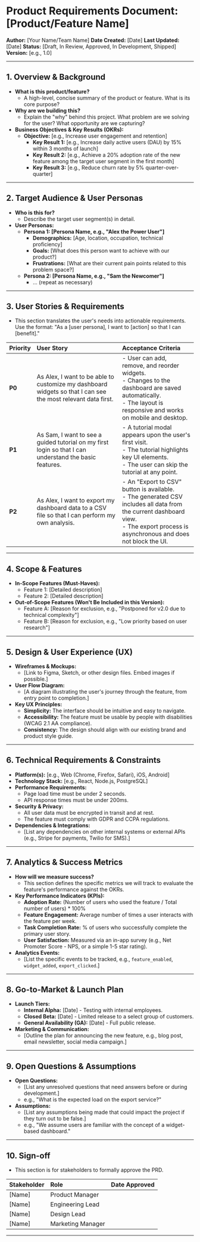 
# Product Requirements Document: [Product/Feature Name]

**Author:** [Your Name/Team Name]
**Date Created:** [Date]
**Last Updated:** [Date]
**Status:** [Draft, In Review, Approved, In Development, Shipped]
**Version:** [e.g., 1.0]

---

## 1. Overview & Background

*   **What is this product/feature?**
    *   A high-level, concise summary of the product or feature. What is its core purpose?
*   **Why are we building this?**
    *   Explain the "why" behind this project. What problem are we solving for the user? What opportunity are we capturing?
*   **Business Objectives & Key Results (OKRs):**
    *   **Objective:** [e.g., Increase user engagement and retention]
        *   **Key Result 1:** [e.g., Increase daily active users (DAU) by 15% within 3 months of launch]
        *   **Key Result 2:** [e.g., Achieve a 20% adoption rate of the new feature among the target user segment in the first month]
        *   **Key Result 3:** [e.g., Reduce churn rate by 5% quarter-over-quarter]

---

## 2. Target Audience & User Personas

*   **Who is this for?**
    *   Describe the target user segment(s) in detail.
*   **User Personas:**
    *   **Persona 1: [Persona Name, e.g., "Alex the Power User"]**
        *   **Demographics:** [Age, location, occupation, technical proficiency]
        *   **Goals:** [What does this person want to achieve with our product?]
        *   **Frustrations:** [What are their current pain points related to this problem space?]
    *   **Persona 2: [Persona Name, e.g., "Sam the Newcomer"]**
        *   ... (repeat as necessary)

---

## 3. User Stories & Requirements

*   This section translates the user's needs into actionable requirements. Use the format: "As a [user persona], I want to [action] so that I can [benefit]."

| Priority | User Story                                                                                             | Acceptance Criteria                                                                                                                                                              |
| :------- | :----------------------------------------------------------------------------------------------------- | :------------------------------------------------------------------------------------------------------------------------------------------------------------------------------- |
| **P0**   | As Alex, I want to be able to customize my dashboard widgets so that I can see the most relevant data first. | - User can add, remove, and reorder widgets. <br> - Changes to the dashboard are saved automatically. <br> - The layout is responsive and works on mobile and desktop.                 |
| **P1**   | As Sam, I want to see a guided tutorial on my first login so that I can understand the basic features.     | - A tutorial modal appears upon the user's first visit. <br> - The tutorial highlights key UI elements. <br> - The user can skip the tutorial at any point.                               |
| **P2**   | As Alex, I want to export my dashboard data to a CSV file so that I can perform my own analysis.          | - An "Export to CSV" button is available. <br> - The generated CSV includes all data from the current dashboard view. <br> - The export process is asynchronous and does not block the UI. |

---

## 4. Scope & Features

*   **In-Scope Features (Must-Haves):**
    *   Feature 1: [Detailed description]
    *   Feature 2: [Detailed description]
*   **Out-of-Scope Features (Won't Be Included in this Version):**
    *   Feature A: [Reason for exclusion, e.g., "Postponed for v2.0 due to technical complexity"]
    *   Feature B: [Reason for exclusion, e.g., "Low priority based on user research"]

---

## 5. Design & User Experience (UX)

*   **Wireframes & Mockups:**
    *   [Link to Figma, Sketch, or other design files. Embed images if possible.]
*   **User Flow Diagram:**
    *   [A diagram illustrating the user's journey through the feature, from entry point to completion.]
*   **Key UX Principles:**
    *   **Simplicity:** The interface should be intuitive and easy to navigate.
    *   **Accessibility:** The feature must be usable by people with disabilities (WCAG 2.1 AA compliance).
    *   **Consistency:** The design should align with our existing brand and product style guide.

---

## 6. Technical Requirements & Constraints

*   **Platform(s):** [e.g., Web (Chrome, Firefox, Safari), iOS, Android]
*   **Technology Stack:** [e.g., React, Node.js, PostgreSQL]
*   **Performance Requirements:**
    *   Page load time must be under 2 seconds.
    *   API response times must be under 200ms.
*   **Security & Privacy:**
    *   All user data must be encrypted in transit and at rest.
    *   The feature must comply with GDPR and CCPA regulations.
*   **Dependencies & Integrations:**
    *   [List any dependencies on other internal systems or external APIs (e.g., Stripe for payments, Twilio for SMS).]

---

## 7. Analytics & Success Metrics

*   **How will we measure success?**
    *   This section defines the specific metrics we will track to evaluate the feature's performance against the OKRs.
*   **Key Performance Indicators (KPIs):**
    *   **Adoption Rate:** (Number of users who used the feature / Total number of users) * 100%
    *   **Feature Engagement:** Average number of times a user interacts with the feature per week.
    *   **Task Completion Rate:** % of users who successfully complete the primary user story.
    *   **User Satisfaction:** Measured via an in-app survey (e.g., Net Promoter Score - NPS, or a simple 1-5 star rating).
*   **Analytics Events:**
    *   [List the specific events to be tracked, e.g., `feature_enabled`, `widget_added`, `export_clicked`.]

---

## 8. Go-to-Market & Launch Plan

*   **Launch Tiers:**
    *   **Internal Alpha:** [Date] - Testing with internal employees.
    *   **Closed Beta:** [Date] - Limited release to a select group of customers.
    *   **General Availability (GA):** [Date] - Full public release.
*   **Marketing & Communication:**
    *   [Outline the plan for announcing the new feature, e.g., blog post, email newsletter, social media campaign.]

---

## 9. Open Questions & Assumptions

*   **Open Questions:**
    *   [List any unresolved questions that need answers before or during development.]
    *   e.g., "What is the expected load on the export service?"
*   **Assumptions:**
    *   [List any assumptions being made that could impact the project if they turn out to be false.]
    *   e.g., "We assume users are familiar with the concept of a widget-based dashboard."

---

## 10. Sign-off

*   This section is for stakeholders to formally approve the PRD.

| Stakeholder       | Role                | Date Approved |
| :---------------- | :------------------ | :------------ |
| [Name]            | Product Manager     |               |
| [Name]            | Engineering Lead    |               |
| [Name]            | Design Lead         |               |
| [Name]            | Marketing Manager   |               |

---
